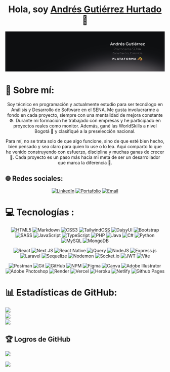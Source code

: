 <div align="center">
<h1 align="center">Hola, soy <a href="https://andres-portfolio-b4dv.onrender.com/">Andrés Gutiérrez Hurtado</a> 👋</h1>
</div>

<img src="./images/banner.png" alt="Banner">

# 💫 Sobre mí:

<p align="center">
Soy técnico en programación y actualmente estudio para ser tecnólogo en Análisis y Desarrollo de Software en el SENA. Me gusta involucrarme a fondo en cada proyecto, siempre con una mentalidad de mejora constante ⚙️. Durante mi formación he trabajado con empresas y he participado en proyectos reales como monitor. Además, gané las WorldSkills a nivel Bogotá 🥇 y clasifiqué a la preselección nacional.
</p>

<p align="center">
Para mí, no se trata solo de que algo funcione, sino de que esté bien hecho, bien pensado y sea claro para quien lo use o lo lea. Aquí comparto lo que he venido construyendo con esfuerzo, disciplina y muchas ganas de crecer 🚀. Cada proyecto es un paso más hacia mi meta de ser un desarrollador que marca la diferencia 🌟.
</p>

## 🌐 Redes sociales:

<div align="center">

[![LinkedIn](https://custom-icon-badges.demolab.com/badge/LinkedIn-0A66C2?style=for-the-badge&logo=linkedin-white&logoColor=fff)](https://www.linkedin.com/in/andrés-gutiérrez-hurtado-25946728b/)
[![Portafolio](https://img.shields.io/badge/Portafolio-222831?style=for-the-badge&logo=render&logoColor=white)](https://andres-portfolio-b4dv.onrender.com/)
[![Email](https://img.shields.io/badge/Email-D14836?style=for-the-badge&logo=gmail&logoColor=white)](mailto:andres52885241@gmail.com)

</div>

# 💻 Tecnologías :

<div align="center">

![HTML5](https://img.shields.io/badge/html5-%23E34F26.svg?style=for-the-badge&logo=html5&logoColor=white)
![Markdown](https://img.shields.io/badge/markdown-%23000000.svg?style=for-the-badge&logo=markdown&logoColor=white)
![CSS3](https://img.shields.io/badge/css3-%231572B6.svg?style=for-the-badge&logo=css3&logoColor=white)
![TailwindCSS](https://img.shields.io/badge/tailwindcss-%2338B2AC.svg?style=for-the-badge&logo=tailwind-css&logoColor=white)
![DaisyUI](https://img.shields.io/badge/daisyui-5A0EF8?style=for-the-badge&logo=daisyui&logoColor=white)
![Bootstrap](https://img.shields.io/badge/bootstrap-%238511FA.svg?style=for-the-badge&logo=bootstrap&logoColor=white)
![SASS](https://img.shields.io/badge/SASS-hotpink.svg?style=for-the-badge&logo=SASS&logoColor=white)
![JavaScript](https://img.shields.io/badge/javascript-%23323330.svg?style=for-the-badge&logo=javascript&logoColor=%23F7DF1E)
![TypeScript](https://img.shields.io/badge/typescript-%23007ACC.svg?style=for-the-badge&logo=typescript&logoColor=white)
![PHP](https://img.shields.io/badge/php-%23777BB4.svg?style=for-the-badge&logo=php&logoColor=white)
![Java](https://img.shields.io/badge/java-%23ED8B00.svg?style=for-the-badge&logo=openjdk&logoColor=white)
![C#](https://img.shields.io/badge/c%23-%23239120.svg?style=for-the-badge&logo=csharp&logoColor=white)
![Python](https://img.shields.io/badge/python-3670A0?style=for-the-badge&logo=python&logoColor=ffdd54)
![MySQL](https://img.shields.io/badge/mysql-4479A1.svg?style=for-the-badge&logo=mysql&logoColor=white)
![MongoDB](https://img.shields.io/badge/MongoDB-%234ea94b.svg?style=for-the-badge&logo=mongodb&logoColor=white)

![React](https://img.shields.io/badge/react-%2320232a.svg?style=for-the-badge&logo=react&logoColor=%2361DAFB)
![Next JS](https://img.shields.io/badge/Next-black?style=for-the-badge&logo=next.js&logoColor=white)
![React Native](https://img.shields.io/badge/react_native-%2320232a.svg?style=for-the-badge&logo=react&logoColor=%2361DAFB)
![jQuery](https://img.shields.io/badge/jquery-%230769AD.svg?style=for-the-badge&logo=jquery&logoColor=white)
![NodeJS](https://img.shields.io/badge/node.js-6DA55F?style=for-the-badge&logo=node.js&logoColor=white)
![Express.js](https://img.shields.io/badge/express.js-%23404d59.svg?style=for-the-badge&logo=express&logoColor=%2361DAFB)
![Laravel](https://img.shields.io/badge/laravel-%23FF2D20.svg?style=for-the-badge&logo=laravel&logoColor=white)
![Sequelize](https://img.shields.io/badge/Sequelize-52B0E7?style=for-the-badge&logo=Sequelize&logoColor=white)
![Nodemon](https://img.shields.io/badge/NODEMON-%23323330.svg?style=for-the-badge&logo=nodemon&logoColor=%BBDEAD)
![Socket.io](https://img.shields.io/badge/Socket.io-black?style=for-the-badge&logo=socket.io&badgeColor=010101)
![JWT](https://img.shields.io/badge/JWT-black?style=for-the-badge&logo=JSON%20web%20tokens)
![Vite](https://img.shields.io/badge/vite-%23646CFF.svg?style=for-the-badge&logo=vite&logoColor=white)

![Postman](https://img.shields.io/badge/Postman-FF6C37?style=for-the-badge&logo=postman&logoColor=white)
![Git](https://img.shields.io/badge/git-%23F05033.svg?style=for-the-badge&logo=git&logoColor=white)
![GitHub](https://img.shields.io/badge/github-%23121011.svg?style=for-the-badge&logo=github&logoColor=white)
![NPM](https://img.shields.io/badge/NPM-%23CB3837.svg?style=for-the-badge&logo=npm&logoColor=white)
![Figma](https://img.shields.io/badge/figma-%23F24E1E.svg?style=for-the-badge&logo=figma&logoColor=white)
![Canva](https://img.shields.io/badge/Canva-%2300C4CC.svg?style=for-the-badge&logo=Canva&logoColor=white)
![Adobe Illustrator](https://img.shields.io/badge/adobe%20illustrator-%23FF9A00.svg?style=for-the-badge&logo=adobe%20illustrator&logoColor=white)
![Adobe Photoshop](https://img.shields.io/badge/adobe%20photoshop-%2331A8FF.svg?style=for-the-badge&logo=adobe%20photoshop&logoColor=white)
![Render](https://img.shields.io/badge/Render-%46E3B7.svg?style=for-the-badge&logo=render&logoColor=white)
![Vercel](https://img.shields.io/badge/vercel-%23000000.svg?style=for-the-badge&logo=vercel&logoColor=white)
![Heroku](https://img.shields.io/badge/heroku-%23430098.svg?style=for-the-badge&logo=heroku&logoColor=white)
![Netlify](https://img.shields.io/badge/netlify-%23000000.svg?style=for-the-badge&logo=netlify&logoColor=#00C7B7)
![Github Pages](https://img.shields.io/badge/github%20pages-121013?style=for-the-badge&logo=github&logoColor=white)

</div>

# 📊 Estadísticas de GitHub:

![](https://github-readme-stats.vercel.app/api?username=AndresGutierrezHurtado&theme=dark&hide_border=false&include_all_commits=false&count_private=true)<br/>
![](https://github-readme-streak-stats.herokuapp.com/?user=AndresGutierrezHurtado&theme=dark&hide_border=false)<br/>
![](https://github-readme-stats.vercel.app/api/top-langs/?username=AndresGutierrezHurtado&theme=dark&hide_border=false&include_all_commits=false&count_private=true&layout=compact)

## 🏆 Logros de GitHub

![](https://github-profile-trophy.vercel.app/?username=AndresGutierrezHurtado&theme=nord&no-frame=false&no-bg=false&margin-w=4&rank=SECRET,SSS,SS,S,AAA,AA,A,B&column=5)

[![](https://visitcount.itsvg.in/api?id=AndresGutierrezHurtado&icon=0&color=0)](https://visitcount.itsvg.in)
